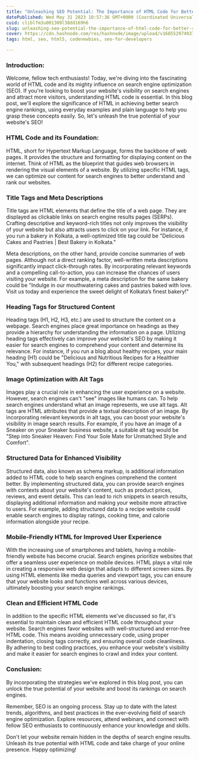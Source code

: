 ```yaml
---
title: "Unleashing SEO Potential: The Importance of HTML Code for Better Results"
datePublished: Wed May 31 2023 10:57:36 GMT+0000 (Coordinated Universal Time)
cuid: cliblfm3u001309l38dd169h6
slug: unleashing-seo-potential-the-importance-of-html-code-for-better-results
cover: https://cdn.hashnode.com/res/hashnode/image/upload/v1685529749372/8f46cb2e-f1ac-4f2c-9756-cf7808bbe044.png
tags: html, seo, html5, codenewbies, seo-for-developers

---
```


### Introduction:

Welcome, fellow tech enthusiasts! Today, we're diving into the fascinating world of HTML code and its mighty influence on search engine optimization (SEO). If you're looking to boost your website's visibility on search engines and attract more visitors, understanding HTML code is essential. In this blog post, we'll explore the significance of HTML in achieving better search engine rankings, using everyday examples and plain language to help you grasp these concepts easily. So, let's unleash the true potential of your website's SEO!

### HTML Code and its Foundation:

HTML, short for Hypertext Markup Language, forms the backbone of web pages. It provides the structure and formatting for displaying content on the internet. Think of HTML as the blueprint that guides web browsers in rendering the visual elements of a website. By utilizing specific HTML tags, we can optimize our content for search engines to better understand and rank our websites.

### Title Tags and Meta Descriptions

Title tags are HTML elements that define the title of a web page. They are displayed as clickable links on search engine results pages (SERPs). Crafting descriptive and keyword-rich titles not only improves the visibility of your website but also attracts users to click on your link. For instance, if you run a bakery in Kolkata, a well-optimized title tag could be "Delicious Cakes and Pastries | Best Bakery in Kolkata."

Meta descriptions, on the other hand, provide concise summaries of web pages. Although not a direct ranking factor, well-written meta descriptions significantly impact click-through rates. By incorporating relevant keywords and a compelling call-to-action, you can increase the chances of users visiting your website. For example, a meta description for the same bakery could be "Indulge in our mouthwatering cakes and pastries baked with love. Visit us today and experience the sweet delight of Kolkata’s finest bakery!"

### Heading Tags for Structured Content

Heading tags (H1, H2, H3, etc.) are used to structure the content on a webpage. Search engines place great importance on headings as they provide a hierarchy for understanding the information on a page. Utilizing heading tags effectively can improve your website's SEO by making it easier for search engines to comprehend your content and determine its relevance. For instance, if you run a blog about healthy recipes, your main heading (H1) could be "Delicious and Nutritious Recipes for a Healthier You," with subsequent headings (H2) for different recipe categories.

### Image Optimization with Alt Tags

Images play a crucial role in enhancing the user experience on a website. However, search engines can't "see" images like humans can. To help search engines understand what an image represents, we use alt tags. Alt tags are HTML attributes that provide a textual description of an image. By incorporating relevant keywords in alt tags, you can boost your website's visibility in image search results. For example, if you have an image of a Sneaker on your Sneaker business website, a suitable alt tag would be "Step into Sneaker Heaven: Find Your Sole Mate for Unmatched Style and Comfort".

### Structured Data for Enhanced Visibility

Structured data, also known as schema markup, is additional information added to HTML code to help search engines comprehend the content better. By implementing structured data, you can provide search engines with contexts about your website's content, such as product prices, reviews, and event details. This can lead to rich snippets in search results, displaying additional information and making your website more attractive to users. For example, adding structured data to a recipe website could enable search engines to display ratings, cooking time, and calorie information alongside your recipe.

### Mobile-Friendly HTML for Improved User Experience

With the increasing use of smartphones and tablets, having a mobile-friendly website has become crucial. Search engines prioritize websites that offer a seamless user experience on mobile devices. HTML plays a vital role in creating a responsive web design that adapts to different screen sizes. By using HTML elements like media queries and viewport tags, you can ensure that your website looks and functions well across various devices, ultimately boosting your search engine rankings.

### Clean and Efficient HTML Code

In addition to the specific HTML elements we've discussed so far, it's essential to maintain clean and efficient HTML code throughout your website. Search engines favor websites with well-structured and error-free HTML code. This means avoiding unnecessary code, using proper indentation, closing tags correctly, and ensuring overall code cleanliness. By adhering to best coding practices, you enhance your website's visibility and make it easier for search engines to crawl and index your content.

### Conclusion:

By incorporating the strategies we've explored in this blog post, you can unlock the true potential of your website and boost its rankings on search engines.

Remember, SEO is an ongoing process. Stay up to date with the latest trends, algorithms, and best practices in the ever-evolving field of search engine optimization. Explore resources, attend webinars, and connect with fellow SEO enthusiasts to continuously enhance your knowledge and skills.

Don't let your website remain hidden in the depths of search engine results. Unleash its true potential with HTML code and take charge of your online presence. Happy optimizing!